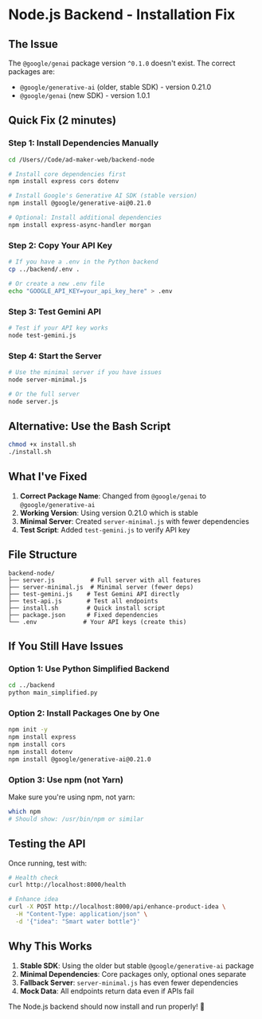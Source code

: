 # Node.js Backend - Installation Fix

## The Issue
The `@google/genai` package version `^0.1.0` doesn't exist. The correct packages are:
- `@google/generative-ai` (older, stable SDK) - version 0.21.0
- `@google/genai` (new SDK) - version 1.0.1

## Quick Fix (2 minutes)

### Step 1: Install Dependencies Manually
```bash
cd /Users//Code/ad-maker-web/backend-node

# Install core dependencies first
npm install express cors dotenv

# Install Google's Generative AI SDK (stable version)
npm install @google/generative-ai@0.21.0

# Optional: Install additional dependencies
npm install express-async-handler morgan
```

### Step 2: Copy Your API Key
```bash
# If you have a .env in the Python backend
cp ../backend/.env .

# Or create a new .env file
echo "GOOGLE_API_KEY=your_api_key_here" > .env
```

### Step 3: Test Gemini API
```bash
# Test if your API key works
node test-gemini.js
```

### Step 4: Start the Server
```bash
# Use the minimal server if you have issues
node server-minimal.js

# Or the full server
node server.js
```

## Alternative: Use the Bash Script
```bash
chmod +x install.sh
./install.sh
```

## What I've Fixed

1. **Correct Package Name**: Changed from `@google/genai` to `@google/generative-ai`
2. **Working Version**: Using version 0.21.0 which is stable
3. **Minimal Server**: Created `server-minimal.js` with fewer dependencies
4. **Test Script**: Added `test-gemini.js` to verify API key

## File Structure
```
backend-node/
├── server.js          # Full server with all features
├── server-minimal.js  # Minimal server (fewer deps)
├── test-gemini.js    # Test Gemini API directly
├── test-api.js       # Test all endpoints
├── install.sh        # Quick install script
├── package.json      # Fixed dependencies
└── .env             # Your API keys (create this)
```

## If You Still Have Issues

### Option 1: Use Python Simplified Backend
```bash
cd ../backend
python main_simplified.py
```

### Option 2: Install Packages One by One
```bash
npm init -y
npm install express
npm install cors
npm install dotenv
npm install @google/generative-ai@0.21.0
```

### Option 3: Use npm (not Yarn)
Make sure you're using npm, not yarn:
```bash
which npm
# Should show: /usr/bin/npm or similar
```

## Testing the API

Once running, test with:
```bash
# Health check
curl http://localhost:8000/health

# Enhance idea
curl -X POST http://localhost:8000/api/enhance-product-idea \
  -H "Content-Type: application/json" \
  -d '{"idea": "Smart water bottle"}'
```

## Why This Works

1. **Stable SDK**: Using the older but stable `@google/generative-ai` package
2. **Minimal Dependencies**: Core packages only, optional ones separate
3. **Fallback Server**: `server-minimal.js` has even fewer dependencies
4. **Mock Data**: All endpoints return data even if APIs fail

The Node.js backend should now install and run properly! 🚀
